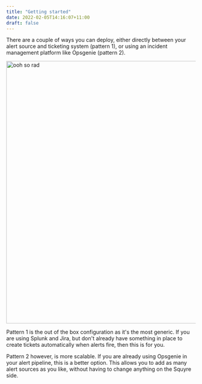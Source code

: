 ```yaml
---
title: "Getting started"
date: 2022-02-05T14:16:07+11:00
draft: false
---
```


There are a couple of ways you can deploy, either directly between your alert source and ticketing system (pattern 1), or using an incident management platform like Opsgenie (pattern 2).

<img src="https://github.com/gyrospectre/squyre/raw/main/diagram.png" alt="ooh so rad" width="700"/>

Pattern 1 is the out of the box configuration as it's the most generic. If you are using Splunk and Jira, but don't already have something in place to create tickets automatically when alerts fire, then this is for you.

Pattern 2 however, is more scalable. If you are already using Opsgenie in your alert pipeline, this is a better option. This allows you to add as many alert sources as you like, without having to change anything on the Squyre side.

